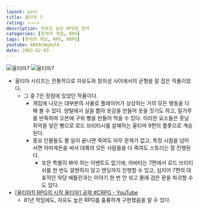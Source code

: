 ```yaml
---
layout: post
title: 울티마 7
rating: ⭐️⭐️⭐️⭐️
description: 자유도 높은 RPG의 정석
categories: [추억의 게임, RPG]
tags: [추억의 게임, RPG, KRPG]
youtube: kNX8cWqduFA
date: 2003-02-03
---
```


![울티마7](../../review/img/2003/ultima7_00.png)
![울티마7](../../review/img/2003/ultima7_01.png)

- 울티마 시리즈는 전통적으로 자유도와 창의성 사이에서의 균형을 잘 잡은 작품이었다.
    - 그 중 7은 정점에 있었던 작품이다.
        - 게임에 나오는 대부분의 사물로 플레이어가 상상하는 거의 모든 행동을 다 해 볼 수 있다. 양털에서 실을 뽑아 옷감을 만들어 옷을 짓기도 하고, 밀가루를 반죽하여 오븐에 구워 빵을 만들어 먹을 수 있다. 이러한 요소들은 훗날 쥐약을 넣은 빵으로 로드 브리티시를 살해하는 울티마 9편의 플롯으로 계승된다.
        - 중요 인물들도 볼 일이 끝나면 죽여도 아무 문제가 없고, 특정 시점을 넘어서면 아마게돈을 써서 대륙의 모든 사람들을 다 죽여도 스토리는 잘 진행된다.
            - 또한 특별히 봐야 하는 이벤트도 없기에, 아바타는 7편에서 로드 브리티쉬를 한 번도 알현하지 않고 엔딩까지 진행할 수 있고, 심지어 7편의 대표적인 악당 배틀린과는 이야기 한 번 안 섞고 몰래 검은 문을 파괴할 수도 있다.
- [[울티마1] RPG의 시작 울티마1 공략 #CRPG - YouTube](https://www.youtube.com/watch?v=yGCITMDeGf4)
    - 81년 작임에도, 자유도 높은 RPG를 훌륭하게 구현했음을 알 수 있다.